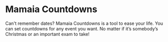# Mamaia Countdowns
 Can't remember dates? Mamaia Countdowns is a tool to ease your life. You can set countdowns for any event you want. No matter if it’s somebody’s Christmas or an important exam to take! 
